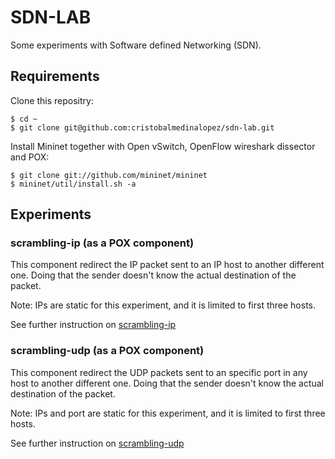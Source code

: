 # SDN-LAB
Some experiments with Software defined Networking (SDN).

## Requirements
Clone this repositry:
```
$ cd ~
$ git clone git@github.com:cristobalmedinalopez/sdn-lab.git
```

Install Mininet together with Open vSwitch, OpenFlow wireshark dissector and POX:

```
$ git clone git://github.com/mininet/mininet
$ mininet/util/install.sh -a
```

## Experiments

### scrambling-ip (as a POX component)
This component redirect the IP packet sent to an IP host to another different one. Doing that the sender doesn't know the actual destination of the packet.

Note: IPs are static for this experiment, and it is limited to first three hosts.

See further instruction on [scrambling-ip](scrambling-ip)

### scrambling-udp (as a POX component)
This component redirect the UDP packets sent to an specific port in any host to another different one. Doing that the sender doesn't know the actual destination of the packet.

Note: IPs and port are static for this experiment, and it is limited to first three hosts.

See further instruction on [scrambling-udp](scrambling-udp)
